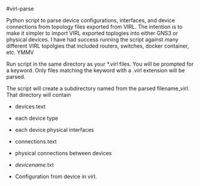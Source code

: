 #virl-parse

Python script to parse device configurations, interfaces, and device connections from topology files exported from VIRL.
The intention is to make it simpler to import VIRL exported toplogies into either GNS3 or physical devices. I have had success running 
the script against many different VIRL topolgies that included routers, switches, docker container, etc.  YMMV

Run script in the same directory as your *.virl files.  You will be prompted for a keyword.  Only files matching the keyword 
with a .virl extension will be parsed.

The script will create a subdirectory named from the parsed filename_virl.  That directory will contain

* devices.text
 * each device type
 * each device physical interfaces

* connections.text
 * physical connections between devices

* *devicename*.txt
 * Configuration from device in virl.

